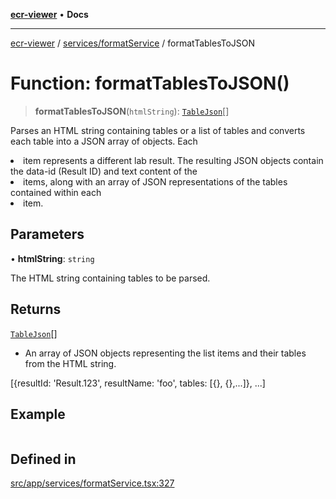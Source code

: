 [**ecr-viewer**](../../../README.md) • **Docs**

***

[ecr-viewer](../../../README.md) / [services/formatService](../README.md) / formatTablesToJSON

# Function: formatTablesToJSON()

> **formatTablesToJSON**(`htmlString`): [`TableJson`](../interfaces/TableJson.md)[]

Parses an HTML string containing tables or a list of tables and converts each table into a JSON array of objects.
Each <li> item represents a different lab result. The resulting JSON objects contain the data-id (Result ID)
and text content of the <li> items, along with an array of JSON representations of the tables contained within each <li> item.

## Parameters

• **htmlString**: `string`

The HTML string containing tables to be parsed.

## Returns

[`TableJson`](../interfaces/TableJson.md)[]

- An array of JSON objects representing the list items and their tables from the HTML string.

[{resultId: 'Result.123', resultName: 'foo', tables: [{}, {},...]}, ...]

## Example

```ts

```

## Defined in

[src/app/services/formatService.tsx:327](https://github.com/CDCgov/phdi/blob/55d1a87d29da9da2522ba2a73bc122cba666b133/containers/ecr-viewer/src/app/services/formatService.tsx#L327)
